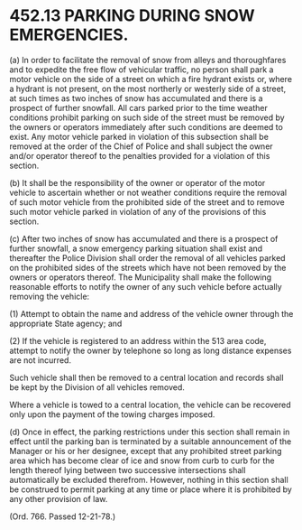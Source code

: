452.13 PARKING DURING SNOW EMERGENCIES.
=======================================

​(a) In order to facilitate the removal of snow from alleys and
thoroughfares and to expedite the free flow of vehicular traffic, no
person shall park a motor vehicle on the side of a street on which a
fire hydrant exists or, where a hydrant is not present, on the most
northerly or westerly side of a street, at such times as two inches of
snow has accumulated and there is a prospect of further snowfall. All
cars parked prior to the time weather conditions prohibit parking on
such side of the street must be removed by the owners or operators
immediately after such conditions are deemed to exist. Any motor vehicle
parked in violation of this subsection shall be removed at the order of
the Chief of Police and shall subject the owner and/or operator thereof
to the penalties provided for a violation of this section.

​(b) It shall be the responsibility of the owner or operator of the
motor vehicle to ascertain whether or not weather conditions require the
removal of such motor vehicle from the prohibited side of the street and
to remove such motor vehicle parked in violation of any of the
provisions of this section.

​(c) After two inches of snow has accumulated and there is a prospect of
further snowfall, a snow emergency parking situation shall exist and
thereafter the Police Division shall order the removal of all vehicles
parked on the prohibited sides of the streets which have not been
removed by the owners or operators thereof. The Municipality shall make
the following reasonable efforts to notify the owner of any such vehicle
before actually removing the vehicle:

​(1) Attempt to obtain the name and address of the vehicle owner through
the appropriate State agency; and

​(2) If the vehicle is registered to an address within the 513 area
code, attempt to notify the owner by telephone so long as long distance
expenses are not incurred.

Such vehicle shall then be removed to a central location and records
shall be kept by the Division of all vehicles removed.

Where a vehicle is towed to a central location, the vehicle can be
recovered only upon the payment of the towing charges imposed.

​(d) Once in effect, the parking restrictions under this section shall
remain in effect until the parking ban is terminated by a suitable
announcement of the Manager or his or her designee, except that any
prohibited street parking area which has become clear of ice and snow
from curb to curb for the length thereof lying between two successive
intersections shall automatically be excluded therefrom. However,
nothing in this section shall be construed to permit parking at any time
or place where it is prohibited by any other provision of law.

(Ord. 766. Passed 12-21-78.)
